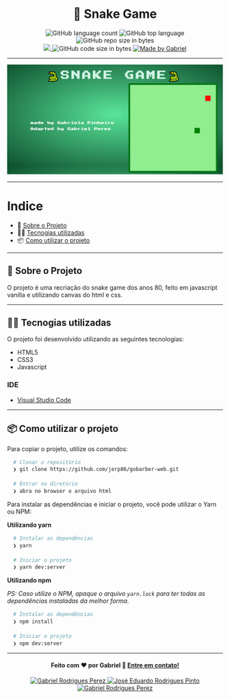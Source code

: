 <h1 align="center">
  🐍 Snake Game 
</h1>

<p align="center">
  <img alt="GitHub language count" src="https://img.shields.io/github/languages/count/Gabriel4420/Snake-Game">

  <img alt="GitHub top language" src="https://img.shields.io/github/languages/top/Gabriel4420/Snake-Game?logo=javascript">

  <img alt="GitHub repo size in bytes" src="https://img.shields.io/github/repo-size/Gabriel4420/Snake-Game?color=green">

  <br>

  <a href="https://www.codacy.com/manual/Gabriel4420/Snake-Game?utm_source=github.com&amp;utm_medium=referral&amp;utm_content=Gabriel4420/Snake-Game&amp;utm_campaign=Badge_Grade">
    <img src="https://app.codacy.com/project/badge/Grade/6dd6b46abeb14e99935a2b9ac5c6ede2"/>
  </a>

  <img alt="GitHub code size in bytes" src="https://img.shields.io/github/last-commit/Gabriel4420/snake-game">

  <a href="https://www.linkedin.com/in/gabriel-rodrigues-perez-2069b072/">
    <img alt="Made by Gabriel" src="https://img.shields.io/badge/made%20by-Gabriel-%2304D361">
  </a>
</p>

---

<p align="center">
  <img alt="imagem do game" src="principal.png" />
</p>

---

# Indice

- :rocket: [Sobre o Projeto](#rocket-sobre-o-projeto)
- 👨‍💻️ [Tecnogias utilizadas](#%EF%B8%8F-tecnogias-utilizadas)
- 📦️ [Como utilizar o projeto](#%EF%B8%8F-como-utilizar-o-projeto)

---

## :rocket: Sobre o Projeto

O projeto é uma recriação do snake game dos anos 80, feito em javascript vanilla e utilizando canvas do html e css.

---

## 👨‍💻️ Tecnogias utilizadas

O projeto foi desenvolvido utilizando as seguintes tecnologias:

- HTML5
- CSS3
- Javascript







### IDE

  - [Visual Studio Code](https://code.visualstudio.com/)

---

## 📦️ Como utilizar o projeto

Para copiar o projeto, utilize os comandos:

```bash
  # Clonar o repositório
  ❯ git clone https://github.com/jerp86/gobarber-web.git

  # Entrar no diretório
  ❯ abra no browser o arquivo html
```
Para instalar as dependências e iniciar o projeto, você pode utilizar o Yarn ou NPM:

**Utilizando yarn**

```bash
  # Instalar as dependências
  ❯ yarn

  # Iniciar o projeto
  ❯ yarn dev:server
```

**Utilizando npm**

*PS: Caso utilize o NPM, apaque o arquivo `yarn.lock` para ter todas as dependências instaladas da melhor forma.*

```bash
  # Instalar as dependências
  ❯ npm install

  # Iniciar o projeto
  ❯ npm dev:server
```

---

<h4 align="center">
  Feito com ❤️ por Gabriel 👋️ <a href="mailto:gabriel_rodrigues_perez@hotmail.com">Entre em contato!</a>
</h4>

<p align="center">
  <a href="https://www.linkedin.com/in/gabriel-rodrigues-perez-2069b072/">
    <img alt="Gabriel Rodrigues Perez" src="https://img.shields.io/badge/LinkedIn-Gabriel-0e76a8?style=flat&logoColor=white&logo=linkedin">
  </a>
  <a href="https://www.facebook.com/gabriel.rodrigues.perez/">
    <img alt="José Eduardo Rodrigues Pinto" src="https://img.shields.io/badge/Facebook-Gabriel-1778F2?style=flat&logoColor=white&logo=facebook">
  </a>
  <a href="https://www.instagram.com/gabriel_rodrigues_perez/?hl=pt-br">
    <img alt="Gabriel Rodrigues Perez" src="https://img.shields.io/badge/Instagram-@Gabriel-833AB4?style=flat&logoColor=white&logo=instagram">
  </a>
 
</p>

